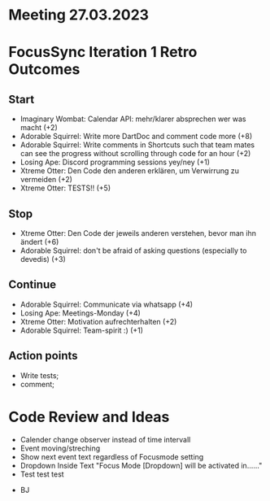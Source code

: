# Meeting 27.03.2023
# FocusSync Iteration 1 Retro Outcomes

## Start
* Imaginary Wombat: Calendar API: mehr/klarer absprechen wer was macht (+2)
* Adorable Squirrel: Write more DartDoc and comment code more (+8)
* Adorable Squirrel: Write comments in Shortcuts such that team mates can see the progress without scrolling through code for an hour (+2)
* Losing Ape: Discord programming sessions yey/ney (+1)
* Xtreme Otter: Den Code den anderen erklären, um Verwirrung zu vermeiden (+2)
* Xtreme Otter: TESTS!! (+5)

## Stop
* Xtreme Otter: Den Code der jeweils anderen verstehen, bevor man ihn ändert (+6)
* Adorable Squirrel: don't be afraid of asking questions (especially to devedis) (+3)

## Continue
* Adorable Squirrel: Communicate via whatsapp (+4)
* Losing Ape: Meetings-Monday (+4)
* Xtreme Otter: Motivation aufrechterhalten (+2)
* Adorable Squirrel: Team-spirit :) (+1)

## Action points
* Write tests; 
* comment; 

# Code Review and Ideas

* Calender change observer instead of time intervall
* Event moving/streching
* Show next event text regardless of Focusmode setting
* Dropdown Inside Text "Focus Mode [Dropdown] will be activated in......"
* Test test test

- BJ
